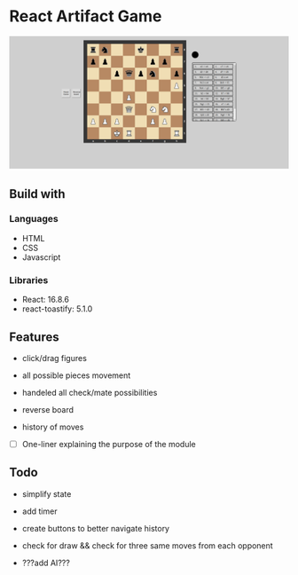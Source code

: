 # React Artifact Game

![chess game showcase](https://github.com/Slendos/react-chessGame/blob/master/src/images/chess-project.png)

## Build with

### Languages

- HTML
- CSS
- Javascript

### Libraries

- React: 16.8.6
- react-toastify: 5.1.0

## Features

- click/drag figures

- all possible pieces movement

- handeled all check/mate possibilities

- reverse board

- history of moves
- [ ] One-liner explaining the purpose of the module

## Todo

- simplify state

- add timer

- create buttons to better navigate history

- check for draw && check for three same moves from each opponent

- ???add AI???

